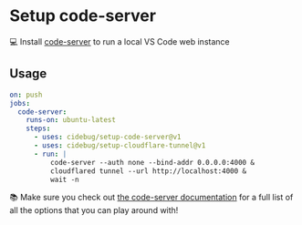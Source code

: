 # Setup code-server

💻 Install [code-server] to run a local VS Code web instance

## Usage

```yml
on: push
jobs:
  code-server:
    runs-on: ubuntu-latest
    steps:
      - uses: cidebug/setup-code-server@v1
      - uses: cidebug/setup-cloudflare-tunnel@v1
      - run: |
          code-server --auth none --bind-addr 0.0.0.0:4000 &
          cloudflared tunnel --url http://localhost:4000 &
          wait -n
```

📚 Make sure you check out [the code-server documentation] for a full list of
all the options that you can play around with!

[code-server]: https://github.com/coder/code-server
[the code-server documentation]: https://coder.com/docs/code-server/latest/guide
